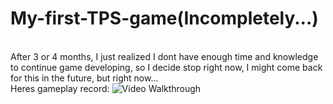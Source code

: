 # My-first-TPS-game(Incompletely...)
<br />
After 3 or 4 months, I just realized I dont have enough time and knowledge to continue game developing, so I decide stop right now, I might come back for this in the future, but right now...
<br />
Heres gameplay record:
<img src='show_gameplay.gif' title='Gameplay Walkthrough' width='' alt='Video Walkthrough' />
